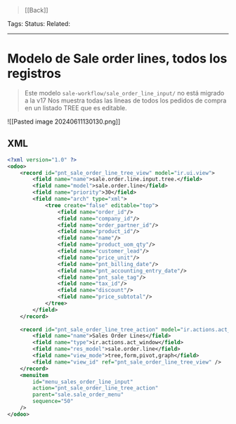 > [[Back]]

Tags: 
Status: 
Related: 

___

# Modelo de Sale order lines, todos los registros

> Este modelo `sale-workflow/sale_order_line_input/` no está migrado a la v17
> Nos muestra todas las lineas de todos los pedidos de compra en un listado TREE que es editable.

![[Pasted image 20240611130130.png]]

## XML
```xml
<?xml version="1.0" ?>  
<odoo>  
    <record id="pnt_sale_order_line_tree_view" model="ir.ui.view">  
        <field name="name">sale.order.line.input.tree.</field>  
        <field name="model">sale.order.line</field>  
        <field name="priority">30</field>  
        <field name="arch" type="xml">  
            <tree create="false" editable="top">  
                <field name="order_id"/>  
                <field name="company_id"/>  
                <field name="order_partner_id"/>  
                <field name="product_id"/>  
                <field name="name"/>  
                <field name="product_uom_qty"/>  
                <field name="customer_lead"/>  
                <field name="price_unit"/>  
                <field name="pnt_billing_date"/>  
                <field name="pnt_accounting_entry_date"/>  
                <field name="pnt_sale_tag"/>  
                <field name="tax_id"/>  
                <field name="discount"/>  
                <field name="price_subtotal"/>  
            </tree>  
        </field>  
    </record>  
  
    <record id="pnt_sale_order_line_tree_action" model="ir.actions.act_window">  
        <field name="name">Sales Order Lines</field>  
        <field name="type">ir.actions.act_window</field>  
        <field name="res_model">sale.order.line</field>  
        <field name="view_mode">tree,form,pivot,graph</field>  
        <field name="view_id" ref="pnt_sale_order_line_tree_view" />  
    </record>  
    <menuitem  
        id="menu_sales_order_line_input"  
        action="pnt_sale_order_line_tree_action"  
        parent="sale.sale_order_menu"  
        sequence="50"  
    />  
</odoo>
```
